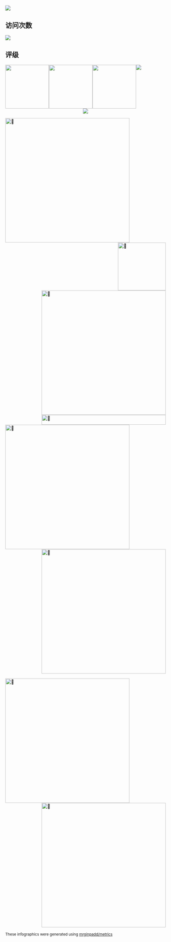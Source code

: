 <h1 align="left"> <a href="https://sunguoqi.com/"> <img src="https://readme-typing-svg.herokuapp.com/?lines=我是徐世豪，我为自己代言。"&center=true&size=27"> </a> </h1>

## 访问次数
<div align="left">
<img src="https://profile-counter.glitch.me/mrginpadd/count.svg">
</div>

## 评级
<div style="display: flex;"> 
  <img height="137px" flex="1" src="https://github-readme-stats.vercel.app/api/top-langs/?username=mrginpadd&hide_title=true&hide_border=true&layout=compact&langs_count=6&text_color=000&icon_color=fff&bg_color=0,52fa5a,4dfcff,c64dff&theme=graywhite" /> 
  <img height="137px" flex="1" src="https://github-readme-stats.vercel.app/api?username=mrginpadd&hide_title=true&hide_border=true&show_icons=trueline_height=21&text_color=000&icon_color=000&bg_color=0,ea6161,ffc64d,fffc4d,52fa5a&theme=graywhite" />  
    <div style="flex: 1;">
    <img height="137px" src="https://github-readme-stats.vercel.app/api?username=mrginpadd&hide_title=true&hide_border=true&show_icons=trueline_height=21&text_color=000&icon_color=000&bg_color=0,ea6161,ffc64d,fffc4d,52fa5a&theme=graywhite" />
  </div>
  <div style="flex: 1;">
    <img src="https://github-readme-stats.vercel.app/api/top-langs/?username=mrginpadd&hide_title=true&hide_border=true&layout=compact&langs_count=6&text_color=000&icon_color=fff&bg_color=0,52fa5a,4dfcff,c64dff&theme=graywhite" />
  </div>
</div>

<div style="float: left; width: 30%;"> </div>








<!-- Github数据展示-->
<div align="center"> <img src="https://metrics.lecoq.io/mrginpadd?template=classic&config.timezone=Asia%2Fchengdu"></div>


[<img align="left" width="390" alt="🦑" src="https://gist.githubusercontent.com/mrginpadd/3c6eaedf50273adfb7a510822672f570/raw/general.svg">](#)
[<img align="right" width="150" alt="🦑" src="https://count.getloli.com/get/@:mrginpadd?theme=rule34">](https://www.youtube.com/watch?v=PqXPW0oBKgg)
[<img align="right" width="390" alt="🦑" src="https://gist.githubusercontent.com/mrginpadd/3c6eaedf50273adfb7a510822672f570/raw/medias.svg?p">](#)
[<img align="right" width="390" height="31" alt="🦑" src="https://gist.githubusercontent.com/mrginpadd/3c6eaedf50273adfb7a510822672f570/raw/placeholder.svg">](#)

[<img align="left" width="390" alt="🦑" src="https://gist.githubusercontent.com/mrginpadd/3c6eaedf50273adfb7a510822672f570/raw/sponsors.svg">](https://github.com/sponsors/lowlighter)
[<img align="right" width="390" alt="🦑" src="https://gist.githubusercontent.com/mrginpadd/3c6eaedf50273adfb7a510822672f570/raw/achievements.svg">](#)

[<img width="100%" height="1" alt="🦑" src="https://gist.githubusercontent.com/mrginpadd/3c6eaedf50273adfb7a510822672f570/raw/placeholder.svg">](#)

[<img align="left" width="390" alt="🦑" src="https://gist.githubusercontent.com/mrginpadd/3c6eaedf50273adfb7a510822672f570/raw/splatoon.svg">](#)
[<img align="right" width="390" alt="🦑" src="https://user-images.githubusercontent.com/22963968/190084456-0e077445-abae-4355-8061-5f0830a48d6e.png">](#)

[<img width="100%" height="1" alt="🦑" src="https://gist.githubusercontent.com/mrginpadd/3c6eaedf50273adfb7a510822672f570/raw/placeholder.svg">](#)

<sub>These infographics were generated using [mrginpadd/metrics](https://github.com/mrginpadd/metrics)</sub>
